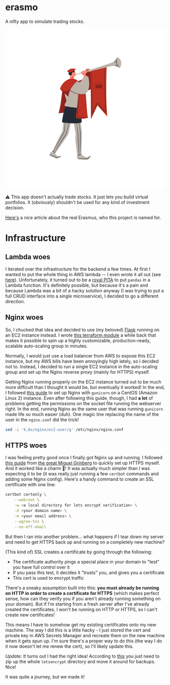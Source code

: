 # erasmo

A nifty app to simulate trading stocks.

![logo](./frontend/src/imgs/noText.png)

:warning: This app doesn't actually trade stocks. It just lets you build virtual portfolios. It (obviously) shouldn't be used for any kind of investment decision.

[Here's](https://www.economist.com/christmas-specials/2020/12/19/erasmuss-teachings-are-still-pertinent-today) a nice article about the real Erasmus, who this project is named for.


# Infrastructure

## Lambda woes

I iterated over the infrastructure for the backend a few times. At first I wanted to put the whole thing in AWS lambda -- I even wrote it all out (see [here](https://github.com/zack-klein/erasmo/blob/4f2c5bda0a41510a7af3c63aaded420b1d006d9e/backend/handler.py)). Unfortunately, it turned out to be a [royal PITA](https://stackoverflow.com/questions/53824556/how-to-install-numpy-and-pandas-for-aws-lambdas) to put `pandas` in a Lambda function. It's definitely possible, but because it's a pain and because Lambda was a bit of a hacky solution anyway (I was trying to put a full CRUD interface into a single microservice), I decided to go a different direction.

## Nginx woes

So, I chucked that idea and decided to use (my beloved) [Flask](https://flask.palletsprojects.com/en/1.1.x/) running on an EC2 instance instead. I wrote [this terraform module](https://github.com/zack-klein/ec2-instance) a while back that makes it possible to spin up a highly customizable, production-ready, scalable auto-scaling group in minutes. 

Normally, I would just use a load balancer from AWS to expose this EC2 instance, but my AWS bills have been annoyingly high lately, so I decided not to. Instead, I decided to run a single EC2 instance in the auto-scaling group and set up the Nginx reverse proxy (mainly for HTTPS) myself. 

Getting Nginx running properly on the EC2 instance turned out to be much more difficult than I thought it would be, but eventually it worked! In the end, I followed [this guide](https://www.digitalocean.com/community/tutorials/how-to-serve-flask-applications-with-gunicorn-and-nginx-on-centos-7) to set up Nginx with `gunicorn` on a CentOS (Amazon Linux 2) instance. Even after following this guide, though, I had **a lot** of problems getting the permissions on the socket file running the webserver right.  In the end, running Nginx as the same user that was running `gunicorn` made life so much easier (duh).  One magic line replacing the name of the user in the `nginx.conf` did the trick!

```bash
sed -i '4,6s/nginx/ec2-user/g' /etc/nginx/nginx.conf
```

## HTTPS woes

I was feeling pretty good once I finally got Nginx up and running. I followed [this guide](https://blog.miguelgrinberg.com/post/running-your-flask-application-over-https) from [the great Miguel Grinberg](https://blog.miguelgrinberg.com/) to quickly set up HTTPS myself. And it worked like a charm :partying_face:! It was actually much simpler than I was expecting it to be (it was really just running a few `certbot` commands and adding some Nginx config).  Here's a handy command to create an SSL certificate with one line:

```bash
certbot certonly \
	--webroot \
	-w <a local directory for lets encrypt verification> \
	-d <your domain name> \
	-m <your email address> \
	--agree-tos \
	--no-eff-email
```

But then I ran into another problem... what happens if I tear down my server and need to get HTTPS back up and running on a completely new machine?

(This kind of) SSL creates a certificate by going through the following:

- The certificate authority pings a special place in your domain to "test" you have full control over it
- If you pass this test, it decides it "trusts" you, and gives you a certificate
- This cert is used to encrypt traffic

There's a sneaky assumption built into this: **you must already be running on HTTP in order to create a certificate for HTTPS** (which makes perfect sense, how can they verify you if you aren't already running something on your domain). But if I'm starting from a fresh server after I've already created the certificates, I won't be running on HTTP or HTTPS, so I can't create new certificates!

This means I have to somehow get my existing certificates onto my new machine. The way I did this is a little hacky - I just stored the cert and private key in AWS Secrets Manager and recreate them on the new machine when it gets spun up. I'm sure there's a proper way to do this (the way I do it now doesn't let me renew the cert), so I'll likely update this.

*Update:* It turns out I had the right idea! According to [this](https://community.letsencrypt.org/t/move-to-another-server/77985/6) you just need to zip up the whole `letsencrypt` directory and move it around for backups. Nice!

It was quite a journey, but we made it!